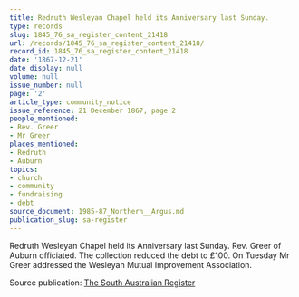 ```yaml
---
title: Redruth Wesleyan Chapel held its Anniversary last Sunday.
type: records
slug: 1845_76_sa_register_content_21418
url: /records/1845_76_sa_register_content_21418/
record_id: 1845_76_sa_register_content_21418
date: '1867-12-21'
date_display: null
volume: null
issue_number: null
page: '2'
article_type: community_notice
issue_reference: 21 December 1867, page 2
people_mentioned:
- Rev. Greer
- Mr Greer
places_mentioned:
- Redruth
- Auburn
topics:
- church
- community
- fundraising
- debt
source_document: 1985-87_Northern__Argus.md
publication_slug: sa-register
---
```


Redruth Wesleyan Chapel held its Anniversary last Sunday.  Rev. Greer of Auburn officiated.  The collection reduced the debt to £100.  On Tuesday Mr Greer addressed the Wesleyan Mutual Improvement Association.

Source publication: [The South Australian Register](/publications/sa-register/)
